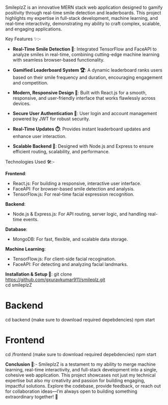 SmileplzZ is an innovative MERN stack web application designed to gamify positivity through real-time smile detection and leaderboards. This project highlights my expertise in full-stack development, machine learning, and real-time interactivity, demonstrating my ability to craft complex, scalable, and engaging applications.

Key Features ✨:-
- **Real-Time Smile Detection 🧠**:
Integrated TensorFlow and FaceAPI to analyze smiles in real-time, combining cutting-edge machine learning with seamless browser-based functionality.

- **Gamified Leaderboard System 🏆**:
A dynamic leaderboard ranks users based on their smile frequency and duration, encouraging engagement and competition.

- **Modern, Responsive Design 📱**:
Built with React.js for a smooth, responsive, and user-friendly interface that works flawlessly across devices.

- **Secure User Authentication 🔐**:
User login and account management powered by JWT for robust security.

- **Real-Time Updates ⏱️**:
Provides instant leaderboard updates and enhance user interaction.

- **Scalable Backend 🚀**:
Designed with Node.js and Express to ensure efficient routing, scalability, and performance.

Technologies Used 🛠️:-

**Frontend**:
- React.js: For building a responsive, interactive user interface.
- FaceAPI: For browser-based smile detection and analysis.
- TensorFlow.js: For real-time facial expression recognition.
   
**Backend**:
- Node.js & Express.js: For API routing, server logic, and handling real-time events.

**Database**:
- MongoDB: For fast, flexible, and scalable data storage.

**Machine Learning**:
- TensorFlow.js: For client-side facial recogination.
- FaceAPI: For detecting and analyzing facial landmarks.

**Installation & Setup 🚀**:
git clone https://github.com/gxuravkumar911/smileplz.git  
cd smileplzZ

# Backend
cd backend   (make sure to download required depebdencies)
npm start  

# Frontend
cd /frontend  (make sure to download required depebdencies)
npm start  


**Conclusion 🎯**:-
SmileplzZ is a testament to my ability to merge machine learning, real-time interactivity, and full-stack development into a single, cohesive web application. This project showcases not just my technical expertise but also my creativity and passion for building engaging, impactful solutions.
Explore the codebase, provide feedback, or reach out for collaboration ideas—I’m always open to building something extraordinary together! 🚀
